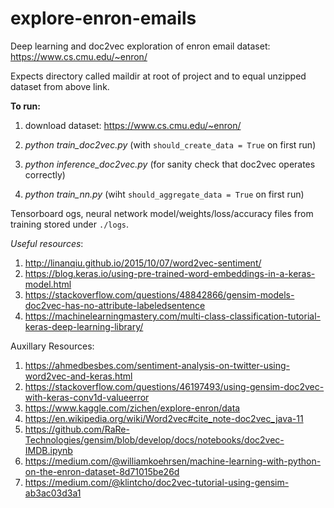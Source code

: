 # explore-enron-emails
Deep learning and doc2vec exploration of enron email dataset: https://www.cs.cmu.edu/~enron/

Expects directory called maildir at root of project and to equal unzipped dataset from above link.

**To run:**

1) download dataset: https://www.cs.cmu.edu/~enron/

2) *python train_doc2vec.py* (with `should_create_data = True` on first run)

3) *python inference_doc2vec.py* (for sanity check that doc2vec operates correctly)

4) *python train_nn.py* (wiht `should_aggregate_data = True` on first run)

Tensorboard ogs, neural network model/weights/loss/accuracy files from training stored under `./logs`.



*Useful resources*:
1) http://linanqiu.github.io/2015/10/07/word2vec-sentiment/
2) https://blog.keras.io/using-pre-trained-word-embeddings-in-a-keras-model.html
3) https://stackoverflow.com/questions/48842866/gensim-models-doc2vec-has-no-attribute-labeledsentence
4) https://machinelearningmastery.com/multi-class-classification-tutorial-keras-deep-learning-library/

Auxillary Resources:
1) https://ahmedbesbes.com/sentiment-analysis-on-twitter-using-word2vec-and-keras.html
2) https://stackoverflow.com/questions/46197493/using-gensim-doc2vec-with-keras-conv1d-valueerror
3) https://www.kaggle.com/zichen/explore-enron/data
4) https://en.wikipedia.org/wiki/Word2vec#cite_note-doc2vec_java-11
5) https://github.com/RaRe-Technologies/gensim/blob/develop/docs/notebooks/doc2vec-IMDB.ipynb
6) https://medium.com/@williamkoehrsen/machine-learning-with-python-on-the-enron-dataset-8d71015be26d
7) https://medium.com/@klintcho/doc2vec-tutorial-using-gensim-ab3ac03d3a1

